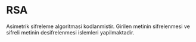 # RSA
Asimetrik sifreleme algoritmasi kodlanmistir.
Girilen metinin sifrelenmesi ve sifreli metinin desifrelenmesi islemleri yapilmaktadir.
